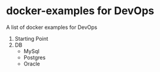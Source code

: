# docker-examples for DevOps
A list of docker examples for DevOps
1. Starting Point
1. DB
   * MySql
   * Postgres
   * Oracle


